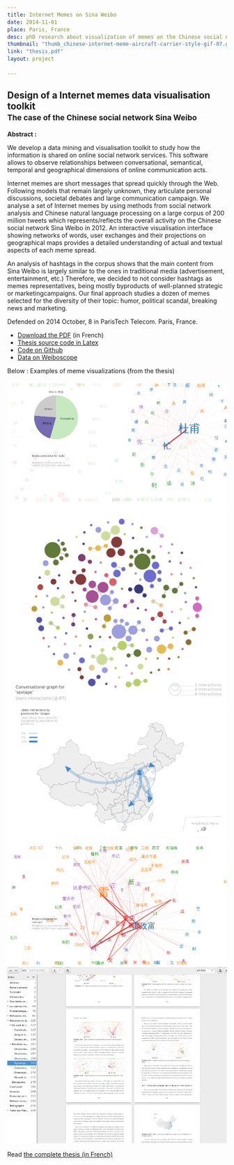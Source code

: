 ```yaml
---
title: Internet Memes on Sina Weibo
date: 2014-11-01
place: Paris, France
desc: phD research about visualization of memes on the Chinese social network Sina Weibo
thumbnail: "thumb_chinese-internet-meme-aircraft-carrier-style-gif-07.gif"
link: "thesis.pdf"
layout: project

---
```


## **Design of a Internet memes data visualisation toolkit <br> <small>The case of the Chinese social network Sina Weibo</small>**

**Abstract :**

We develop a data mining and visualisation toolkit to study how the information is shared on online social network services. This software allows to observe relationships between conversational, semantical, temporal and geographical dimensions of online communication acts.

Internet memes are short messages that spread quickly through the Web. Following models that remain largely unknown, they articulate personal discussions, societal debates and large communication campaign. We analyse a set of Internet memes by using methods from social network analysis and Chinese natural language processing on a large corpus of 200 million tweets which represents/reflects the overall activity on the Chinese social network Sina Weibo in 2012. An interactive visualisation interface showing networks of words, user exchanges and their projections on geographical maps provides a detailed understanding of actual and textual aspects of each meme spread.

An analysis of hashtags in the corpus shows that the main content from Sina Weibo is largely similar to the ones in traditional media (advertisement, entertainment, etc.) Therefore, we decided to not consider hashtags as memes representatives, being mostly byproducts of well-planned strategic or marketingcampaigns. Our final approach studies a dozen of memes selected for the diversity of their topic: humor, political scandal, breaking news and marketing.

Defended on 2014 October, 8 in ParisTech Telecom. Paris, France.

* [Download the PDF](./thesis.pdf) (in French)
* [Thesis source code in Latex](https://github.com/clemsos/thesis)
* [Code on Github](https://github.com/clemsos/mitras)
* [Data on Weiboscope](http://weiboscope.jmsc.hku.hk/datazip/)


Below : Examples of meme visualizations (from the thesis)

![](item1.png)
![](item2.png)
![](item5.png)
![](item6.png)
![](item7.png)

Read [the complete thesis (in French)](./thesis.pdf)
